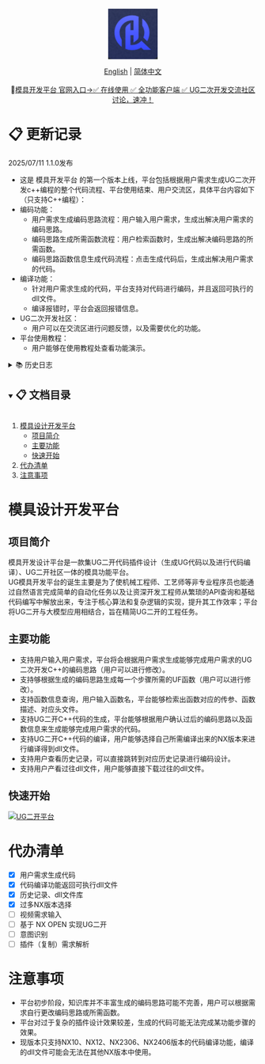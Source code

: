 <div align="center">
<!-- logo -->
<p align="center">
  <img src="docs/image/UG-logo.png" width="100px" style="vertical-align:middle;">
</p>

<!-- language -->
[English](README.md) | [简体中文](README_zh-CN.md)
<br>
<br>
🚀<a href="http://ughelper.huiqi-service.cn/#/login">模具开发平台 官网入口→✅ 在线使用 ✅ 全功能客户端 ✅ UG二次开发交流社区讨论，速冲！</a>
</div>

# 📋 更新记录

  2025/07/11 1.1.0发布
  
- 这是 模具开发平台 的第一个版本上线，平台包括根据用户需求生成UG二次开发c++编程的整个代码流程、平台使用结束、用户交流区，具体平台内容如下（只支持C++编程）： 
- 编码功能： 
  - 用户需求生成编码思路流程：用户输入用户需求，生成出解决用户需求的编码思路。
  - 编码思路生成所需函数流程：用户检索函数时，生成出解决编码思路的所需函数。
  - 编码思路函数信息生成代码流程：点击生成代码后，生成出解决用户需求的代码。
- 编译功能：
  - 针对用户需求生成的代码，平台支持对代码进行编码，并且返回可执行的dll文件。
  - 编译报错时，平台会返回报错信息。
- UG二次开发社区：
  - 用户可以在交流区进行问题反馈，以及需要优化的功能。
- 平台使用教程：
  - 用户能够在使用教程处查看功能演示。

<details>
  <summary>📚 历史日志</summary>
  
  <details>
    <summary>2025/07/11 1.1.0发布</summary>
    <ul>
      <li>UG模具开发平台正式上线。</li>
    </ul>
  </details>
</details>

<!-- TABLE OF CONTENT -->
<details open="open">
  <summary><h2 style="display: inline-block">📋 文档目录</h2></summary>
  <ol>
    <li>
      <a href="#模具设计开发平台">模具设计开发平台</a>
      <ul>
        <li><a href="#项目简介">项目简介</a></li>
        <li><a href="#主要功能">主要功能</a></li>
        <li><a href="#快速开始">快速开始</a>
        </li>
      </ul>
    </li>
    <li><a href="#代办清单">代办清单</a></li>
    <li><a href="#注意事项">注意事项</a></li>
  </ol>
</details>

# 模具设计开发平台
## 项目简介
模具开发设计平台是一款集UG二开代码插件设计（生成UG代码以及进行代码编译）、UG二开社区一体的模具功能平台。
<br>
UG模具开发平台的诞生主要是为了使机械工程师、工艺师等非专业程序员也能通过自然语言完成简单的自动化任务以及让资深开发工程师从繁琐的API查询和基础代码编写中解放出来，专注于核心算法和复杂逻辑的实现，提升其工作效率；平台将UG二开与大模型应用相结合，旨在精简UG二开的工程任务。

## 主要功能
- 支持用户输入用户需求，平台将会根据用户需求生成能够完成用户需求的UG二次开发C++的编码思路（用户可以进行修改）。
- 支持够根据生成的编码思路生成每一个步骤所需的UF函数（用户可以进行修改）。
- 支持函数信息查询，用户输入函数名，平台能够检索出函数对应的传参、函数描述、对应头文件。
- 支持UG二开C++代码的生成，平台能够根据用户确认过后的编码思路以及函数信息来生成能够完成用户需求的代码。
- 支持UG二开C++代码的编译，用户能够选择自己所需编译出来的NX版本来进行编译得到dll文件。
- 支持用户查看历史记录，可以直接跳转到对应历史记录进行编码设计。
- 支持用户产看过往dll文件，用户能够直接下载过往的dll文件。


## 快速开始
[![UG二开平台](https://img.shields.io/badge/UG二开平台-立即使用-2196F3?style=flat&logo=desktop&logoColor=white)](http://ughelper.huiqi-service.cn/#/login)

# 代办清单
- [x] 用户需求生成代码
- [x] 代码编译功能返回可执行dll文件
- [x] 历史记录、dll文件库
- [x] 过多NX版本选择
- [ ] 视频需求输入
- [ ] 基于 NX OPEN 实现UG二开
- [ ] 意图识别
- [ ] 插件（复制）需求解析

# 注意事项

- 平台初步阶段，知识库并不丰富生成的编码思路可能不完善，用户可以根据需求自行更改编码思路或所需函数。
- 平台对过于复杂的插件设计效果较差，生成的代码可能无法完成某功能步骤的效果。
- 现版本只支持NX10、NX12、NX2306、NX2406版本的代码编译功能，编译的dll文件可能会无法在其他NX版本中使用。
